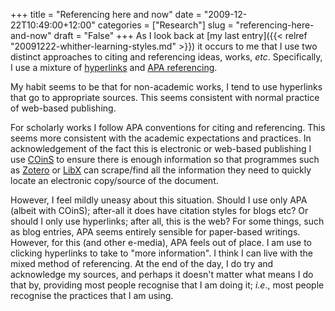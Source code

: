 +++
title = "Referencing here and now"
date = "2009-12-22T10:49:00+12:00"
categories = ["Research"]
slug = "referencing-here-and-now"
draft = "False"
+++
As I look back at [my last
entry]({{< relref "20091222-whither-learning-styles.md" >}})
it occurs to me that I use two distinct approaches to citing and
referencing ideas, works, _etc_. Specifically, I use a mixture of
[hyperlinks](http://en.wikipedia.org/wiki/Hyperlink) and [APA
referencing](http://www.apastyle.org/).

My habit seems to be that for non-academic works, I tend to use
hyperlinks that go to appropriate sources. This seems consistent with
normal practice of web-based publishing.

For scholarly works I follow APA conventions for citing and
referencing. This seems more consistent with the academic expectations
and practices. In acknowledgement of the fact this is electronic or
web-based publishing I use [COinS](http://en.wikipedia.org/wiki/COinS)
to ensure there is enough information so that programmes such as
[Zotero](http://www.zotero.org) or [LibX](http://libx.org) can
scrape/find all the information they need to quickly locate an
electronic copy/source of the document.

However, I feel mildly uneasy about this situation. Should I use only
APA (albeit with COinS); after-all it does have citation styles for
blogs etc? Or should I only use hyperlinks; after all, this is the web?
For some things, such as blog entries, APA seems entirely sensible for
paper-based writings. However, for this (and other e-media), APA feels
out of place. I am use to clicking hyperlinks to take to "more
information". I think I can live with the mixed method of referencing.
At the end of the day, I do try and acknowledge my sources, and perhaps
it doesn't matter what means I do that by, providing most people
recognise that I am doing it; _i.e_., most people recognise the
practices that I am using.

